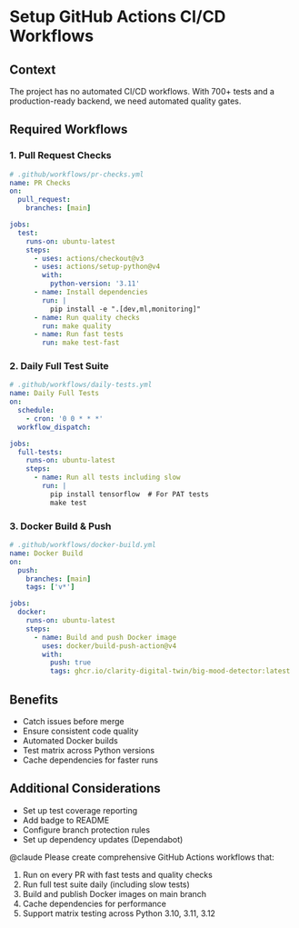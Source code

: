 # Setup GitHub Actions CI/CD Workflows

## Context

The project has no automated CI/CD workflows. With 700+ tests and a production-ready backend, we need automated quality gates.

## Required Workflows

### 1. Pull Request Checks
```yaml
# .github/workflows/pr-checks.yml
name: PR Checks
on:
  pull_request:
    branches: [main]

jobs:
  test:
    runs-on: ubuntu-latest
    steps:
      - uses: actions/checkout@v3
      - uses: actions/setup-python@v4
        with:
          python-version: '3.11'
      - name: Install dependencies
        run: |
          pip install -e ".[dev,ml,monitoring]"
      - name: Run quality checks
        run: make quality
      - name: Run fast tests
        run: make test-fast
```

### 2. Daily Full Test Suite
```yaml
# .github/workflows/daily-tests.yml
name: Daily Full Tests
on:
  schedule:
    - cron: '0 0 * * *'
  workflow_dispatch:

jobs:
  full-tests:
    runs-on: ubuntu-latest
    steps:
      - name: Run all tests including slow
        run: |
          pip install tensorflow  # For PAT tests
          make test
```

### 3. Docker Build & Push
```yaml
# .github/workflows/docker-build.yml
name: Docker Build
on:
  push:
    branches: [main]
    tags: ['v*']

jobs:
  docker:
    runs-on: ubuntu-latest
    steps:
      - name: Build and push Docker image
        uses: docker/build-push-action@v4
        with:
          push: true
          tags: ghcr.io/clarity-digital-twin/big-mood-detector:latest
```

## Benefits
- Catch issues before merge
- Ensure consistent code quality
- Automated Docker builds
- Test matrix across Python versions
- Cache dependencies for faster runs

## Additional Considerations
- Set up test coverage reporting
- Add badge to README
- Configure branch protection rules
- Set up dependency updates (Dependabot)

@claude Please create comprehensive GitHub Actions workflows that:
1. Run on every PR with fast tests and quality checks
2. Run full test suite daily (including slow tests)
3. Build and publish Docker images on main branch
4. Cache dependencies for performance
5. Support matrix testing across Python 3.10, 3.11, 3.12